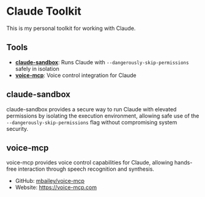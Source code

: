 # Claude Toolkit

This is my personal toolkit for working with Claude.

## Tools

- **[claude-sandbox](#claude-sandbox)**: Runs Claude with `--dangerously-skip-permissions` safely in isolation
- **[voice-mcp](#voice-mcp)**: Voice control integration for Claude

## claude-sandbox

claude-sandbox provides a secure way to run Claude with elevated permissions by isolating the execution environment, allowing safe use of the `--dangerously-skip-permissions` flag without compromising system security.

## voice-mcp

voice-mcp provides voice control capabilities for Claude, allowing hands-free interaction through speech recognition and synthesis.

- GitHub: [mbailey/voice-mcp](https://github.com/mbailey/voice-mcp)
- Website: https://voice-mcp.com
